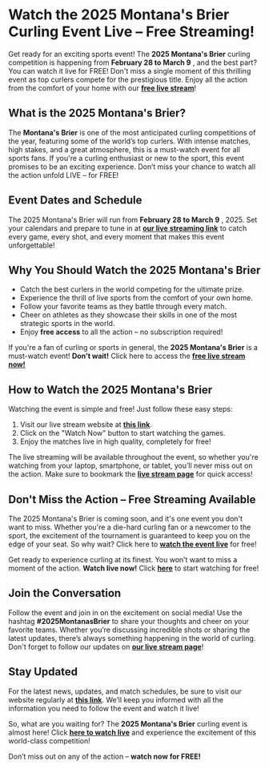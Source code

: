 # Watch the 2025 Montana's Brier Curling Event Live – Free Streaming!

Get ready for an exciting sports event! The **2025 Montana's Brier** curling competition is happening from **February 28 to March 9** , and the best part? You can watch it live for FREE! Don't miss a single moment of this thrilling event as top curlers compete for the prestigious title. Enjoy all the action from the comfort of your home with our [**free live stream**](https://tinyurl.com/livestreamfreeo?st=2025montanasbrier&si=gh)!

## What is the 2025 Montana's Brier?

The **Montana's Brier** is one of the most anticipated curling competitions of the year, featuring some of the world’s top curlers. With intense matches, high stakes, and a great atmosphere, this is a must-watch event for all sports fans. If you're a curling enthusiast or new to the sport, this event promises to be an exciting experience. Don’t miss your chance to watch all the action unfold LIVE – for FREE!

## Event Dates and Schedule

The 2025 Montana's Brier will run from **February 28 to March 9** , 2025. Set your calendars and prepare to tune in at [**our live streaming link**](https://tinyurl.com/livestreamfreeo?st=2025montanasbrier&si=gh) to catch every game, every shot, and every moment that makes this event unforgettable!

## Why You Should Watch the 2025 Montana's Brier

- Catch the best curlers in the world competing for the ultimate prize.
- Experience the thrill of live sports from the comfort of your own home.
- Follow your favorite teams as they battle through every match.
- Cheer on athletes as they showcase their skills in one of the most strategic sports in the world.
- Enjoy **free access** to all the action – no subscription required!

If you're a fan of curling or sports in general, the **2025 Montana's Brier** is a must-watch event! **Don’t wait!** Click here to access the [**free live stream now!**](https://tinyurl.com/livestreamfreeo?st=2025montanasbrier&si=gh)

## How to Watch the 2025 Montana's Brier

Watching the event is simple and free! Just follow these easy steps:

1. Visit our live stream website at [**this link**](https://tinyurl.com/livestreamfreeo?st=2025montanasbrier&si=gh).
2. Click on the "Watch Now" button to start watching the games.
3. Enjoy the matches live in high quality, completely for free!

The live streaming will be available throughout the event, so whether you're watching from your laptop, smartphone, or tablet, you’ll never miss out on the action. Make sure to bookmark the [**live stream page**](https://tinyurl.com/livestreamfreeo?st=2025montanasbrier&si=gh) for quick access!

## Don't Miss the Action – Free Streaming Available

The 2025 Montana's Brier is coming soon, and it's one event you don't want to miss. Whether you're a die-hard curling fan or a newcomer to the sport, the excitement of the tournament is guaranteed to keep you on the edge of your seat. So why wait? Click here to [**watch the event live**](https://tinyurl.com/livestreamfreeo?st=2025montanasbrier&si=gh) for free!

Get ready to experience curling at its finest. You won’t want to miss a moment of the action. **Watch live now!** Click [**here**](https://tinyurl.com/livestreamfreeo?st=2025montanasbrier&si=gh) to start watching for free!

## Join the Conversation

Follow the event and join in on the excitement on social media! Use the hashtag **#2025MontanasBrier** to share your thoughts and cheer on your favorite teams. Whether you’re discussing incredible shots or sharing the latest updates, there’s always something happening in the world of curling. Don't forget to follow our updates on [**our live stream page**](https://tinyurl.com/livestreamfreeo?st=2025montanasbrier&si=gh)!

## Stay Updated

For the latest news, updates, and match schedules, be sure to visit our website regularly at [**this link**](https://tinyurl.com/livestreamfreeo?st=2025montanasbrier&si=gh). We’ll keep you informed with all the information you need to follow the event and watch it live!

So, what are you waiting for? The **2025 Montana's Brier** curling event is almost here! Click [**here to watch live**](https://tinyurl.com/livestreamfreeo?st=2025montanasbrier&si=gh) and experience the excitement of this world-class competition!

Don’t miss out on any of the action – **watch now for FREE!**
